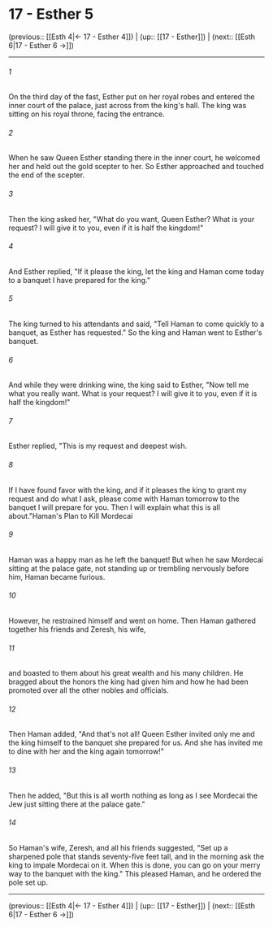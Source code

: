 # 17 - Esther 5

(previous:: [[Esth 4|← 17 - Esther 4]]) | (up:: [[17 - Esther]]) | (next:: [[Esth 6|17 - Esther 6 →]])

***


###### 1 
On the third day of the fast, Esther put on her royal robes and entered the inner court of the palace, just across from the king's hall. The king was sitting on his royal throne, facing the entrance. 

###### 2 
When he saw Queen Esther standing there in the inner court, he welcomed her and held out the gold scepter to her. So Esther approached and touched the end of the scepter. 

###### 3 
Then the king asked her, "What do you want, Queen Esther? What is your request? I will give it to you, even if it is half the kingdom!" 

###### 4 
And Esther replied, "If it please the king, let the king and Haman come today to a banquet I have prepared for the king." 

###### 5 
The king turned to his attendants and said, "Tell Haman to come quickly to a banquet, as Esther has requested." So the king and Haman went to Esther's banquet. 

###### 6 
And while they were drinking wine, the king said to Esther, "Now tell me what you really want. What is your request? I will give it to you, even if it is half the kingdom!" 

###### 7 
Esther replied, "This is my request and deepest wish. 

###### 8 
If I have found favor with the king, and if it pleases the king to grant my request and do what I ask, please come with Haman tomorrow to the banquet I will prepare for you. Then I will explain what this is all about."Haman's Plan to Kill Mordecai 

###### 9 
Haman was a happy man as he left the banquet! But when he saw Mordecai sitting at the palace gate, not standing up or trembling nervously before him, Haman became furious. 

###### 10 
However, he restrained himself and went on home. Then Haman gathered together his friends and Zeresh, his wife, 

###### 11 
and boasted to them about his great wealth and his many children. He bragged about the honors the king had given him and how he had been promoted over all the other nobles and officials. 

###### 12 
Then Haman added, "And that's not all! Queen Esther invited only me and the king himself to the banquet she prepared for us. And she has invited me to dine with her and the king again tomorrow!" 

###### 13 
Then he added, "But this is all worth nothing as long as I see Mordecai the Jew just sitting there at the palace gate." 

###### 14 
So Haman's wife, Zeresh, and all his friends suggested, "Set up a sharpened pole that stands seventy-five feet tall, and in the morning ask the king to impale Mordecai on it. When this is done, you can go on your merry way to the banquet with the king." This pleased Haman, and he ordered the pole set up.

***

(previous:: [[Esth 4|← 17 - Esther 4]]) | (up:: [[17 - Esther]]) | (next:: [[Esth 6|17 - Esther 6 →]])
